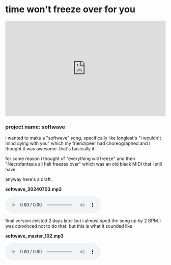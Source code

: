# time won't freeze over for you

<iframe width="100%" height="300" scrolling="no" frameborder="no" allow="autoplay" src="https://w.soundcloud.com/player/?url=https%3A//api.soundcloud.com/tracks/1863886275&color=%23ff5500&auto_play=false&hide_related=false&show_comments=true&show_user=true&show_reposts=false&show_teaser=true&visual=true"></iframe>

### project name: softwave

i wanted to make a "softwave" song, specifically like longlost's
"i wouldn't mind dying with you" which my friend/peer had choreographed and i
thought it was awesome. that's basically it.

for some reason i thought of "everything will freeze" and then
"Necrofantasia all hell freezes over" which was an old black MIDI that i still
have.

anyway here's a draft.

**softwave_20240703.mp3**

<audio controls src="audio/softwave_20240703.mp3">
error: your browser couldn't load the audio
</audio>

final version existed 2 days later but i almost sped the song up by 2 BPM. i
was convinced not to do that. but this is what it sounded like

**softwave_master_102.mp3**

<audio controls src="audio/softwave_master_102.mp3">
error: your browser couldn't load the audio
</audio>
